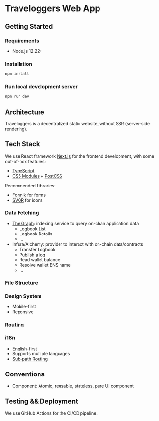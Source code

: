 # Traveloggers Web App

## Getting Started

### Requirements

- Node.js 12.22+

### Installation

```bash
npm install
```

### Run local development server

```bash
npm run dev
```

## Architecture

Traveloggers is a decentralized static website, without SSR (server-side rendering).

## Tech Stack

We use React framework [Next.js](https://nextjs.org/) for the frontend development, with some out-of-box features:

- [TypeScript](https://nextjs.org/docs/basic-features/typescript)
- [CSS Modules](https://nextjs.org/docs/basic-features/built-in-css-support#adding-component-level-css) + [PostCSS](https://nextjs.org/docs/advanced-features/customizing-postcss-config)

Recommended Libraries:

- [Formik](https://formik.org/) for forms
- [SVGR](https://react-svgr.com/docs/next/) for icons

### Data Fetching

- [The Graph](https://thegraph.com/): indexing service to query on-chan application data
  - Logbook List
  - Logbook Details
  - ...
- Infura/Alchemy: provider to interact with on-chain data/contracts
  - Transfer Logbook
  - Publish a log
  - Read wallet balance
  - Resolve wallet ENS name
  - ...

### File Structure

### Design System

- Mobile-first
- Reponsive

### Routing

### i18n

- English-first
- Supports multiple languages
- [Sub-path Routing](https://nextjs.org/docs/advanced-features/i18n-routing#sub-path-routing)

## Conventions

- Component: Atomic, reusable, stateless, pure UI component

## Testing && Deployment

We use GitHub Actions for the CI/CD pipeline.

